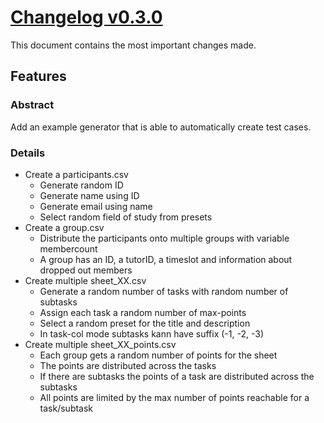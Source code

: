 # [Changelog v0.3.0](changelogs/v0.3.0.md)

This document contains the most important changes made.

## Features

### Abstract

Add an example generator that is able to automatically create test cases.

### Details

- Create a participants.csv
    - Generate random ID
    - Generate name using ID
    - Generate email using name
    - Select random field of study from presets
- Create a group.csv
    - Distribute the participants onto multiple groups with variable membercount
    - A group has an ID, a tutorID, a timeslot and information about dropped out members
- Create multiple sheet_XX.csv
    - Generate a random number of tasks with random number of subtasks
    - Assign each task a random number of max-points
    - Select a random preset for the title and description
    - In task-col mode subtasks kann have suffix (-1, -2, -3)
- Create multiple sheet_XX_points.csv
    - Each group gets a random number of points for the sheet
    - The points are distributed across the tasks
    - If there are subtasks the points of a task are distributed across the subtasks
    - All points are limited by the max number of points reachable for a task/subtask
